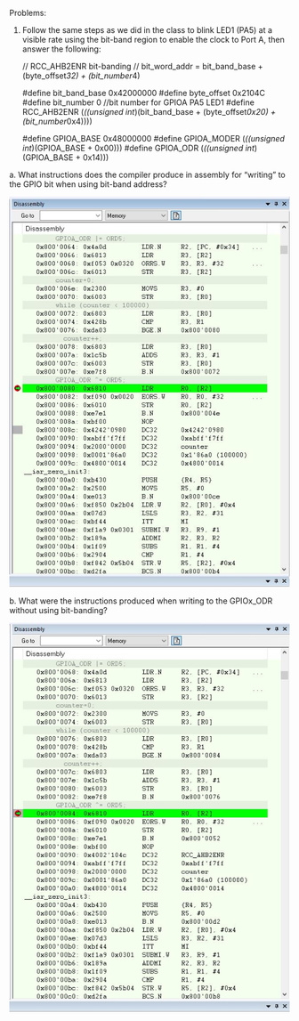 

Problems:
1. Follow the same steps as we did in the class to blink LED1 (PA5) at a visible rate using the bit-band region to enable the clock to Port A, then answer the following:

	// RCC_AHB2ENR bit-banding
	// bit_word_addr = bit_band_base + (byte_offset*32) + (bit_number*4)

	#define bit_band_base 0x42000000
	#define byte_offset 0x2104C
	#define bit_number 0 //bit number for GPIOA PA5 LED1
	#define RCC_AHB2ENR (*((unsigned int*)(bit_band_base + (byte_offset*0x20) + (bit_number*0x4))))

	#define GPIOA_BASE 0x48000000
	#define GPIOA_MODER (*((unsigned int*)(GPIOA_BASE + 0x00)))
	#define GPIOA_ODR (*((unsigned int*)(GPIOA_BASE + 0x14)))

a. What instructions does the compiler produce in assembly for “writing” to the GPIO bit when using bit-band address?

![Disassembly screenshot](https://github.com/vigoren-uw/embsys310/blob/main/assignment04/gpioa_WITH_bitbanding.jpg)

b. What were the instructions produced when writing to the GPIOx_ODR without using bit-banding?

![Disassembly screenshot](https://github.com/vigoren-uw/embsys310/blob/main/assignment04/gpioa_NO_bitbanding.jpg)


